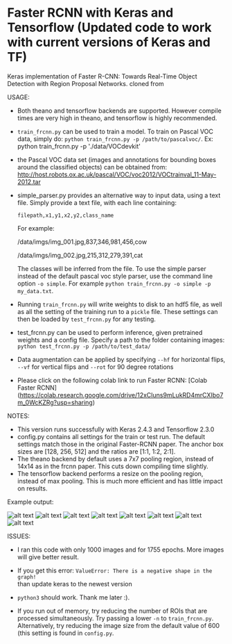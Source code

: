 # Faster RCNN with Keras and Tensorflow (Updated code to work with current versions of Keras and TF)
Keras implementation of Faster R-CNN: Towards Real-Time Object Detection with Region Proposal Networks.
cloned from 



USAGE:
- Both theano and tensorflow backends are supported. However compile times are very high in theano, and tensorflow is highly recommended.
- `train_frcnn.py` can be used to train a model. To train on Pascal VOC data, simply do:
`python train_frcnn.py -p /path/to/pascalvoc/`. Ex: python train_frcnn.py -p './data/VOCdevkit'
- the Pascal VOC data set (images and annotations for bounding boxes around the classified objects) can be obtained from: http://host.robots.ox.ac.uk/pascal/VOC/voc2012/VOCtrainval_11-May-2012.tar
- simple_parser.py provides an alternative way to input data, using a text file. Simply provide a text file, with each
line containing:

    `filepath,x1,y1,x2,y2,class_name`

    For example:

    /data/imgs/img_001.jpg,837,346,981,456,cow
    
    /data/imgs/img_002.jpg,215,312,279,391,cat

    The classes will be inferred from the file. To use the simple parser instead of the default pascal voc style parser,
    use the command line option `-o simple`. For example `python train_frcnn.py -o simple -p my_data.txt`.

- Running `train_frcnn.py` will write weights to disk to an hdf5 file, as well as all the setting of the training run to a `pickle` file. These
settings can then be loaded by `test_frcnn.py` for any testing.

- test_frcnn.py can be used to perform inference, given pretrained weights and a config file. Specify a path to the folder containing
images:
    `python test_frcnn.py -p /path/to/test_data/`
- Data augmentation can be applied by specifying `--hf` for horizontal flips, `--vf` for vertical flips and `--rot` for 90 degree rotations
- Please click on the following colab link to run Faster RCNN:
[Colab Faster RCNN] (https://colab.research.google.com/drive/12xCIuns9mLukRD4mrCXIbo7m_0WcKZRg?usp=sharing)



NOTES:
- This version runs successfully with Keras 2.4.3 and Tensorflow 2.3.0
- config.py contains all settings for the train or test run. The default settings match those in the original Faster-RCNN
paper. The anchor box sizes are [128, 256, 512] and the ratios are [1:1, 1:2, 2:1].
- The theano backend by default uses a 7x7 pooling region, instead of 14x14 as in the frcnn paper. This cuts down compiling time slightly.
- The tensorflow backend performs a resize on the pooling region, instead of max pooling. This is much more efficient and has little impact on results.


Example output:

![alt text](https://github.com/neilsen1994/keras-frcnn-2020.updated/blob/master/results_imgs-fp-mappen-test/000002.png)
![alt text](https://github.com/neilsen1994/keras-frcnn-2020.updated/blob/master/results_imgs-fp-mappen-test/000004.png)
![alt text](https://github.com/neilsen1994/keras-frcnn-2020.updated/blob/master/results_imgs-fp-mappen-test/000007.png)
![alt text](https://github.com/neilsen1994/keras-frcnn-2020.updated/blob/master/results_imgs-fp-mappen-test/000010.png)
![alt text](https://github.com/neilsen1994/keras-frcnn-2020.updated/blob/master/results_imgs-fp-mappen-test/1.png)
![alt text](https://github.com/neilsen1994/keras-frcnn-2020.updated/blob/master/results_imgs-fp-mappen-test/2.png)
![alt text](https://github.com/neilsen1994/keras-frcnn-2020.updated/blob/master/results_imgs-fp-mappen-test/4.png)
![alt text](https://github.com/neilsen1994/keras-frcnn-2020.updated/blob/master/results_imgs-fp-mappen-test/5.png)

ISSUES:

- I ran this code with only 1000 images and for 1755 epochs. More images will give better result.
- If you get this error:
`ValueError: There is a negative shape in the graph!`    
    than update keras to the newest version

- `python3` should work. Thank me later :).

- If you run out of memory, try reducing the number of ROIs that are processed simultaneously. Try passing a lower `-n` to `train_frcnn.py`. Alternatively, try reducing the image size from the default value of 600 (this setting is found in `config.py`.
